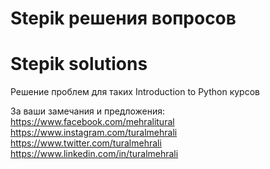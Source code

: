 # Stepik решения вопросов
# Stepik solutions

Решение проблем для таких Introduction to Python курсов

За ваши замечания и предложения: <br>
https://www.facebook.com/mehralitural <br>
https://www.instagram.com/turalmehrali <br>
https://www.twitter.com/turalmehrali <br>
https://www.linkedin.com/in/turalmehrali
